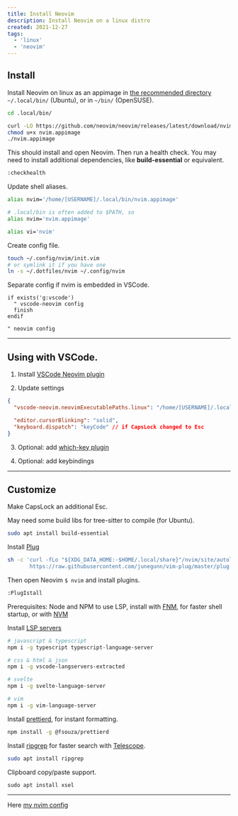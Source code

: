 ```yaml
---
title: Install Neovim
description: Install Neovim on a linux distro
created: 2021-12-27
tags:
  - 'linux'
  - 'neovim'
---
```


## Install

Install Neovim on linux as an appimage in [the recommended directory](https://docs.appimage.org/user-guide/faq.html#question-where-do-i-store-my-appimages)
`~/.local/bin/` (Ubuntu), or in `~/bin/` (OpenSUSE).

```bash
cd .local/bin/

curl -LO https://github.com/neovim/neovim/releases/latest/download/nvim.appimage
chmod u+x nvim.appimage
./nvim.appimage
```

This should install and open Neovim. Then run a health check. You may need to install additional dependencies, like **build-essential** or equivalent.

```bash
:checkhealth
```

Update shell aliases.

```bash
alias nvim='/home/[USERNAME]/.local/bin/nvim.appimage'

# .local/bin is often added to $PATH, so
alias nvim='nvim.appimage'

alias vi='nvim'
```

Create config file.

```bash
touch ~/.config/nvim/init.vim
# or symlink it if you have one
ln -s ~/.dotfiles/nvim ~/.config/nvim
```

Separate config if nvim is embedded in VSCode.

```vim
if exists('g:vscode')
  " vscode-neovim config
  finish
endif

" neovim config
```

---

## Using with VSCode.

1. Install [VSCode Neovim plugin](https://marketplace.visualstudio.com/items?itemName=asvetliakov.vscode-neovim)

2. Update settings

```json
{
  "vscode-neovim.neovimExecutablePaths.linux": "/home/[USERNAME]/.local/bin/nvim.appimage",

  "editor.cursorBlinking": "solid",
  "keyboard.dispatch": "keyCode" // if CapsLock changed to Esc
}
```

3. Optional: add [which-key plugin](https://marketplace.visualstudio.com/items?itemName=VSpaceCode.whichkey)

4. Optional: add keybindings

---

## Customize

Make CapsLock an additional Esc.

May need some build libs for tree-sitter to compile (for Ubuntu).

```bash
sudo apt install build-essential
```

Install [Plug](https://github.com/junegunn/vim-plug)

```bash
sh -c 'curl -fLo "${XDG_DATA_HOME:-$HOME/.local/share}"/nvim/site/autoload/plug.vim --create-dirs \
       https://raw.githubusercontent.com/junegunn/vim-plug/master/plug.vim'
```

Then open Neovim `$ nvim` and install plugins.

```bash
:PlugIstall
```

Prerequisites: Node and NPM to use LSP, install with [FNM](https://github.com/Schniz/fnm), for faster shell startup, or with [NVM](https://github.com/nvm-sh/nvm)

Install [LSP servers](https://github.com/neovim/nvim-lspconfig/blob/master/doc/server_configurations.md)

```bash
# javascript & typescript
npm i -g typescript typescript-language-server

# css & html & json
npm i -g vscode-langservers-extracted

# svelte
npm i -g svelte-language-server

# vim
npm i -g vim-language-server
```

Install [prettierd](https://github.com/fsouza/prettierd), for instant formatting.

```bash
npm install -g @fsouza/prettierd
```

Install [ripgrep](https://github.com/BurntSushi/ripgrep) for faster search with [Telescope](https://github.com/nvim-telescope/telescope.nvim).

```bash
sudo apt install ripgrep
```

Clipboard copy/paste support.

```shell
sudo apt install xsel
```

---

Here [my nvim config](https://github.com/diogenesofweb/dotfiles/tree/main/nvim)
